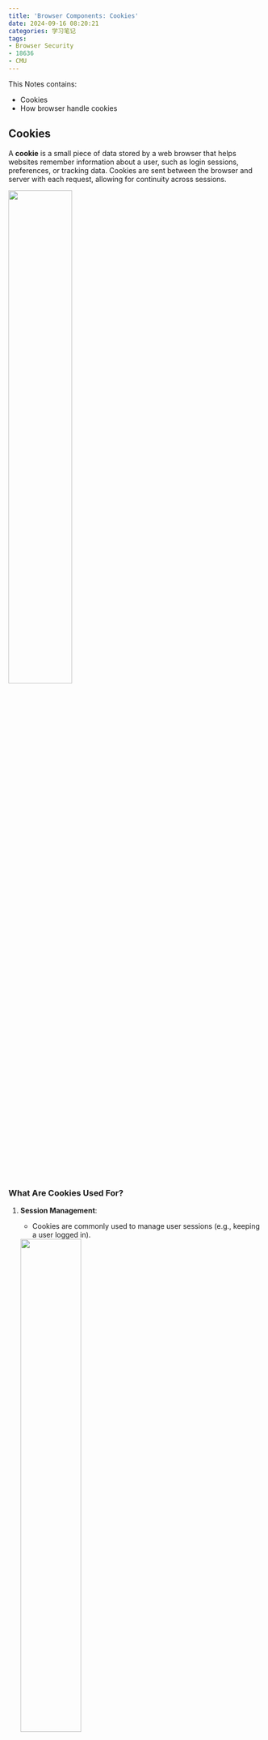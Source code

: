 ```yaml
---
title: 'Browser Components: Cookies'
date: 2024-09-16 08:20:21
categories: 学习笔记
tags: 
- Browser Security
- 18636
- CMU
---
```


This Notes contains: 

- Cookies
- How browser handle cookies

<!-- more -->
<!-- toc -->

## Cookies

A **cookie** is a small piece of data stored by a web browser that helps websites remember information about a user, such as login sessions, preferences, or tracking data. Cookies are sent between the browser and server with each request, allowing for continuity across sessions.

<img src="1.jpg" width="50%" height="50%">

### What Are Cookies Used For?

1. **Session Management**:

   - Cookies are commonly used to manage user sessions (e.g., keeping a user logged in).

   <img src="2.jpg" width="50%" height="50%">

2. **Personalization**:

   - Cookies store user-specific settings or preferences.
     - Example: `Shoppingcart=150`
     - Example: `Language=en`

3. **Tracking**:

   - Cookies help remember a user’s prior visits, enabling tracking of user behavior.

4. **Reflected in HTML**:

   - Cookies can be accessed and reflected into HTML.
   - Example in PHP:

```php
<?php
if (isset($_COOKIE["language"])) {
echo $_COOKIE["language"];
} else {
echo "<em>not set</em>";
}
?>
```

### Cookie Attributes:

1. **Customized Name/Value Pair**:
   - Each cookie contains a unique name/value pair.
     - Example: `sessionID=4fGRet67gr8`, `shoppingCart=300`
2. **Domain and Path (Scope of the Cookie)**:
   - Specifies which website (domain) and URL path the cookie belongs to.
   - Browsers follow specific rules to set and send cookies, which may vary slightly.
3. **Expires/Max-Age**:
   - Defines when the cookie expires.
   - If not set, the cookie will be treated as a session cookie and deleted when the browser tab is closed.
4. **Secure**:
   - If enabled, the cookie is only sent over secure HTTPS connections.
5. **HttpOnly**:
   - If enabled, the cookie cannot be accessed via JavaScript, offering some protection against cross-site scripting (XSS) attacks.

### Identification of Cookie

Cookies are identified by (name ,domain , path). 

Browser will update the value of the cookie if browser identify 2 cookies are same.

For example: 

cookie 1: 
```
name = userId
value = test
domain = x.site.com
path = /
secure
```

cookie 2: 

```
name = userId
value = test
domain = .site.com
path = /
secure
```

These 2 cookies are not the same even they have same name and same path because the domain is different. 

### Setting Cookies:

Cookies can be set by two main methods:

1. **HTTP Response Header**:
   - The server sends cookies to the browser using the `Set-Cookie` header.
2. **JavaScript**:
   - Cookies can be set using JavaScript, provided the `HttpOnly` flag is **not** set, which would restrict JavaScript access to the cookie.

#### Cookie Attributes (Review):

- **Domain**:
  - The domain attribute can be set to any suffix of the domain.
    - Example: If the host is `x.site.com`, the cookie can be set for both `x.site.com` and `site.com`.
    - However, it **cannot** be set for `y.site.com`, `.com`, or `anothersite.com`.
- **Path**:
  - The path attribute defines the URL path where the cookie is accessible. It can be set to any valid URL path on the server.
- **Secure and HttpOnly**:
  - `Secure` cookies are only sent over HTTPS connections.
  - `HttpOnly` cookies cannot be accessed via JavaScript (discussed later).

### Deleting Cookies:

To delete a cookie:

- **Set the same cookie with an expiration date in the past**. This will remove the cookie.
- Note: The cookie will only be deleted if the domain and path attributes of the deletion request match the original cookie's domain and path.

### Sending Cookies:

- The browser automatically sends all cookies that match the URL scope of the server request.
  - **Server URL format**: `protocol://domain/path`
  - A cookie is sent if:
    - The **cookie domain** is a suffix of the **URL domain**.
    - The **cookie path** is a prefix of the **URL path**.
    - If the cookie is marked `Secure`, the **protocol** must be HTTPS.

**Example:** 

1. **Cookie 1**:

   ```
   name = userid
   value = u1
   domain = login.site.com
   path = /
   secure
   ```

   - Sent to:
     - `https://login.site.com` (because it's a secure cookie and matches domain and path).
   - Not Sent to:
     - `http://checkout.site.com` (because it's not secure and the domain is not match).
     - `http://login.site.com` (because it's not secure).
   
2. **Cookie 2**:

   ```
   makefileCopy codename = userid
   value = u2
   domain = .site.com
   path = /
   non-secure
   ```

   - Sent to:
     - `http://checkout.site.com`
     - `http://login.site.com`
     - `https://login.site.com` (secure connections are fine even if the cookie isn't secure).

### Access Cookies with JavaScript

In the browser, JavaScript can be used to read, modify, and delete cookies through the `document.cookie` API, following the same rules as when sending cookies to the server (based on protocol, domain, and path).

#### Setting a Cookie:

To set a cookie in JavaScript:

```javascript
document.cookie = "name=value; expires=...";
```

- You can specify additional attributes such as `expires`, `domain`, and `path` to control the scope and lifespan of the cookie.

#### Reading a Cookie:

To read the current cookies:

```javascript
alert(document.cookie);
```

- This prints a string containing all cookies available to the current document (based on the page’s protocol, domain, and path).

#### Deleting a Cookie:

To delete a cookie, set its expiration date to the past:

```javascript
document.cookie = "name=; expires=Thu, 01-Jan-1970";
```

- This removes the specified cookie from the browser.

### Cookie in Browser UI

<img src="3.jpg" width="70%" height="70%">

### Threat Model of Cookies

Network attacker can steal/set cookies by sniffing/altering network traffic

 Web attacker can steal/set cookies via XSS 

User can modify cookies

<img src="4.jpg" width="50%" height="50%">

## Attacks Around Cookies

### 1. Cookie Theft (Attack on Secrecy)

- Cookies are used to maintain session state (e.g., for authenticated users).
- If stolen, an attacker can impersonate the user, leading to **session hijacking**.

####  Defenses Against Cookie Theft:

- **Set the HttpOnly Flag**:
  - Prevents JavaScript from accessing cookies, limiting the impact of XSS (cross-site scripting).
  - **Limitations**: Cookies can still be seen in HTTP request/response headers.
  - Note: JavaScript access to headers was once a bug but has been fixed in most browsers.
- **Set the Secure Flag**:
  - Ensures cookies are only sent over secure (HTTPS) connections, reducing the risk of **packet sniffing** by network attackers.
  - **Old Attacks**: Previously, attackers could set secure cookies over an HTTP connection, but this has been patched in modern browsers.

### 2. Cookie Poisoning (Attack on Integrity)

#### Attackers can modify cookie values.
  - Example: If a cookie stores the value of a shopping cart, an attacker might modify the value (e.g., from `shopping-cart-total=150` to `shopping-cart-total=15`), exploiting weaknesses in early 2000s shopping sites.

##### Defenses Against Cookie Poisoning:

- Add Cryptographic Checksums:
  - Use a server-side key to generate a hash (e.g., HMAC) for cookie values.
  - The server validates the cookie by comparing the checksum when the cookie is sent back.
  
  <img src="5.jpg" width="50%" height="50%">

#### Cookie Expiration Manipulation

- Never Expired Cookie::
  - If the cookie's expiration is not set, the browser should delete it when the tab closes.
  - **Issue**: The "restart/restore" feature of browsers (e.g., Chrome, Firefox) can keep cookies alive indefinitely, which is a potential risk, especially on public computers.

##### Lesson Learned:

- Do not rely solely on the browser to expire cookies. Use explicit expiration dates.

### 3. Cookie Injection

#### Session Fixation Attack:
An attacker tricks a user into using a pre-set session token.
The attacker injects this token into the user's browser, and when the user logs in, the attacker hijacks the session using the same token.

##### Defense:
When elevating a user from anonymous to logged-in, always issue a **new session token** that the attacker cannot predict or reuse.
Once user logs in, token changes to value unknown to attacker.  -->Attacker’s token is not elevated.

#### Cookie Injection with the Secure Flag:
If a cookie is set with the secure flag, it should only be transmitted over HTTPS.
Previously, insecure HTTP connections could overwrite secure cookies, but modern browsers prevent this.

##### New Browser Feature:
  - Secure cookies can only be set via HTTPS with the secure flag enabled (since Chrome 52, Firefox 52, and higher).
- **HTTP Strict Transport Security (HSTS)**:
  - The HSTS header forces browsers to only accept HTTPS connections and can apply this rule to all subdomains (using `includeSubDomains`).

#### Shadow Cookies with Secure Flag (with HSTS)

- Example: **Hijacking Gmail Chat Window**:

  - A network attacker can set a malicious cookie for chat.google.com, causing the victim's chat window to be compromised.

  <img src="6.jpg" width="50%" height="50%">

  - **Defense**: Enforce HTTPS on all subdomains to prevent shadowing of secure cookies by insecure connections.

####  Cookie Injection Leading to XSS
- If cookies are reflected into HTML without proper validation, attackers can inject malicious code.

- Example:

```php
if (isset($_COOKIE["language"])) {
echo $_COOKIE["language"];
} else {
echo "<em>not set</em>";
}
```

<img src="7.jpg" width="50%" height="50%">

##### Defense: 

- Always validate cookies before reflecting them into HTML to prevent XSS.
- Assuming previously set cookies are the ones being sent is not always sound 
  - Attacker may inject cookies in between
- Secure cookies can only be set by HTTPS connection with secure flag on
  - Chrome 52 and higher and Firefox 52 and higher 
> Reasoning about the logic of web applications is not quite enough, need to know what browser is doing also

## CSRF Revisited and the SameSite Attribute

- **CSRF (Cross-Site Request Forgery)** occurs when cookies are sent to `bank.com` while browsing `attacker.com`.
- The `SameSite` attribute helps prevent this by restricting cookies to first-party or same-site contexts.

<img src="8.jpg" width="50%" height="50%">

**Browser Defaults**:

- If `SameSite` is not set, most modern browsers (Chrome, Edge, Firefox, Brave) default it to **Lax**, which helps prevent CSRF attacks.

## Cookie Prefixes for Added Security

- **__Host- Prefix**:
  - A cookie with this prefix is only accepted if:
    - The Secure flag is set.
    - It is sent from a secure origin.
    - It has no Domain attribute (so it can only be set by the host, not subdomains).
    - Its Path attribute is set to `/`.
- **__Secure- Prefix**:
  - A cookie with this prefix is only accepted if the Secure flag is set and it is sent from a secure origin.

## Key Takeaways:

- Cookies are essential for managing sessions, personalizing websites, and tracking users.
- **Cookie Scoping Rules** can be problematic, especially with shared domain providers. Awareness of the **Public Suffix List** is important.
- **Cookie Attacks** include theft, poisoning, and injection, allowing attackers to impersonate users or gain access to resources.
- Browser Defenses::
  - Use HttpOnly and Secure flags, full HSTS (with subdomains), and cookie prefixes to enhance security.


